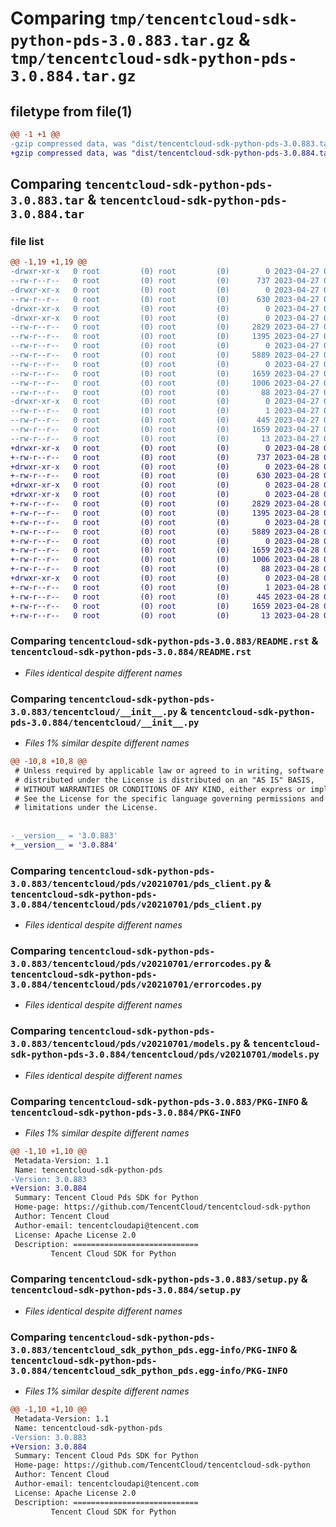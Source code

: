# Comparing `tmp/tencentcloud-sdk-python-pds-3.0.883.tar.gz` & `tmp/tencentcloud-sdk-python-pds-3.0.884.tar.gz`

## filetype from file(1)

```diff
@@ -1 +1 @@
-gzip compressed data, was "dist/tencentcloud-sdk-python-pds-3.0.883.tar", last modified: Thu Apr 27 00:42:33 2023, max compression
+gzip compressed data, was "dist/tencentcloud-sdk-python-pds-3.0.884.tar", last modified: Fri Apr 28 02:35:46 2023, max compression
```

## Comparing `tencentcloud-sdk-python-pds-3.0.883.tar` & `tencentcloud-sdk-python-pds-3.0.884.tar`

### file list

```diff
@@ -1,19 +1,19 @@
-drwxr-xr-x   0 root         (0) root         (0)        0 2023-04-27 00:42:33.000000 tencentcloud-sdk-python-pds-3.0.883/
--rw-r--r--   0 root         (0) root         (0)      737 2023-04-27 00:42:33.000000 tencentcloud-sdk-python-pds-3.0.883/README.rst
-drwxr-xr-x   0 root         (0) root         (0)        0 2023-04-27 00:42:33.000000 tencentcloud-sdk-python-pds-3.0.883/tencentcloud/
--rw-r--r--   0 root         (0) root         (0)      630 2023-04-27 00:42:33.000000 tencentcloud-sdk-python-pds-3.0.883/tencentcloud/__init__.py
-drwxr-xr-x   0 root         (0) root         (0)        0 2023-04-27 00:42:33.000000 tencentcloud-sdk-python-pds-3.0.883/tencentcloud/pds/
-drwxr-xr-x   0 root         (0) root         (0)        0 2023-04-27 00:42:33.000000 tencentcloud-sdk-python-pds-3.0.883/tencentcloud/pds/v20210701/
--rw-r--r--   0 root         (0) root         (0)     2829 2023-04-27 00:42:33.000000 tencentcloud-sdk-python-pds-3.0.883/tencentcloud/pds/v20210701/pds_client.py
--rw-r--r--   0 root         (0) root         (0)     1395 2023-04-27 00:42:33.000000 tencentcloud-sdk-python-pds-3.0.883/tencentcloud/pds/v20210701/errorcodes.py
--rw-r--r--   0 root         (0) root         (0)        0 2023-04-27 00:42:33.000000 tencentcloud-sdk-python-pds-3.0.883/tencentcloud/pds/v20210701/__init__.py
--rw-r--r--   0 root         (0) root         (0)     5889 2023-04-27 00:42:33.000000 tencentcloud-sdk-python-pds-3.0.883/tencentcloud/pds/v20210701/models.py
--rw-r--r--   0 root         (0) root         (0)        0 2023-04-27 00:42:33.000000 tencentcloud-sdk-python-pds-3.0.883/tencentcloud/pds/__init__.py
--rw-r--r--   0 root         (0) root         (0)     1659 2023-04-27 00:42:33.000000 tencentcloud-sdk-python-pds-3.0.883/PKG-INFO
--rw-r--r--   0 root         (0) root         (0)     1006 2023-04-27 00:42:33.000000 tencentcloud-sdk-python-pds-3.0.883/setup.py
--rw-r--r--   0 root         (0) root         (0)       88 2023-04-27 00:42:33.000000 tencentcloud-sdk-python-pds-3.0.883/setup.cfg
-drwxr-xr-x   0 root         (0) root         (0)        0 2023-04-27 00:42:33.000000 tencentcloud-sdk-python-pds-3.0.883/tencentcloud_sdk_python_pds.egg-info/
--rw-r--r--   0 root         (0) root         (0)        1 2023-04-27 00:42:33.000000 tencentcloud-sdk-python-pds-3.0.883/tencentcloud_sdk_python_pds.egg-info/dependency_links.txt
--rw-r--r--   0 root         (0) root         (0)      445 2023-04-27 00:42:33.000000 tencentcloud-sdk-python-pds-3.0.883/tencentcloud_sdk_python_pds.egg-info/SOURCES.txt
--rw-r--r--   0 root         (0) root         (0)     1659 2023-04-27 00:42:33.000000 tencentcloud-sdk-python-pds-3.0.883/tencentcloud_sdk_python_pds.egg-info/PKG-INFO
--rw-r--r--   0 root         (0) root         (0)       13 2023-04-27 00:42:33.000000 tencentcloud-sdk-python-pds-3.0.883/tencentcloud_sdk_python_pds.egg-info/top_level.txt
+drwxr-xr-x   0 root         (0) root         (0)        0 2023-04-28 02:35:46.000000 tencentcloud-sdk-python-pds-3.0.884/
+-rw-r--r--   0 root         (0) root         (0)      737 2023-04-28 02:35:46.000000 tencentcloud-sdk-python-pds-3.0.884/README.rst
+drwxr-xr-x   0 root         (0) root         (0)        0 2023-04-28 02:35:46.000000 tencentcloud-sdk-python-pds-3.0.884/tencentcloud/
+-rw-r--r--   0 root         (0) root         (0)      630 2023-04-28 02:35:46.000000 tencentcloud-sdk-python-pds-3.0.884/tencentcloud/__init__.py
+drwxr-xr-x   0 root         (0) root         (0)        0 2023-04-28 02:35:46.000000 tencentcloud-sdk-python-pds-3.0.884/tencentcloud/pds/
+drwxr-xr-x   0 root         (0) root         (0)        0 2023-04-28 02:35:46.000000 tencentcloud-sdk-python-pds-3.0.884/tencentcloud/pds/v20210701/
+-rw-r--r--   0 root         (0) root         (0)     2829 2023-04-28 02:35:46.000000 tencentcloud-sdk-python-pds-3.0.884/tencentcloud/pds/v20210701/pds_client.py
+-rw-r--r--   0 root         (0) root         (0)     1395 2023-04-28 02:35:46.000000 tencentcloud-sdk-python-pds-3.0.884/tencentcloud/pds/v20210701/errorcodes.py
+-rw-r--r--   0 root         (0) root         (0)        0 2023-04-28 02:35:46.000000 tencentcloud-sdk-python-pds-3.0.884/tencentcloud/pds/v20210701/__init__.py
+-rw-r--r--   0 root         (0) root         (0)     5889 2023-04-28 02:35:46.000000 tencentcloud-sdk-python-pds-3.0.884/tencentcloud/pds/v20210701/models.py
+-rw-r--r--   0 root         (0) root         (0)        0 2023-04-28 02:35:46.000000 tencentcloud-sdk-python-pds-3.0.884/tencentcloud/pds/__init__.py
+-rw-r--r--   0 root         (0) root         (0)     1659 2023-04-28 02:35:46.000000 tencentcloud-sdk-python-pds-3.0.884/PKG-INFO
+-rw-r--r--   0 root         (0) root         (0)     1006 2023-04-28 02:35:46.000000 tencentcloud-sdk-python-pds-3.0.884/setup.py
+-rw-r--r--   0 root         (0) root         (0)       88 2023-04-28 02:35:46.000000 tencentcloud-sdk-python-pds-3.0.884/setup.cfg
+drwxr-xr-x   0 root         (0) root         (0)        0 2023-04-28 02:35:46.000000 tencentcloud-sdk-python-pds-3.0.884/tencentcloud_sdk_python_pds.egg-info/
+-rw-r--r--   0 root         (0) root         (0)        1 2023-04-28 02:35:46.000000 tencentcloud-sdk-python-pds-3.0.884/tencentcloud_sdk_python_pds.egg-info/dependency_links.txt
+-rw-r--r--   0 root         (0) root         (0)      445 2023-04-28 02:35:46.000000 tencentcloud-sdk-python-pds-3.0.884/tencentcloud_sdk_python_pds.egg-info/SOURCES.txt
+-rw-r--r--   0 root         (0) root         (0)     1659 2023-04-28 02:35:46.000000 tencentcloud-sdk-python-pds-3.0.884/tencentcloud_sdk_python_pds.egg-info/PKG-INFO
+-rw-r--r--   0 root         (0) root         (0)       13 2023-04-28 02:35:46.000000 tencentcloud-sdk-python-pds-3.0.884/tencentcloud_sdk_python_pds.egg-info/top_level.txt
```

### Comparing `tencentcloud-sdk-python-pds-3.0.883/README.rst` & `tencentcloud-sdk-python-pds-3.0.884/README.rst`

 * *Files identical despite different names*

### Comparing `tencentcloud-sdk-python-pds-3.0.883/tencentcloud/__init__.py` & `tencentcloud-sdk-python-pds-3.0.884/tencentcloud/__init__.py`

 * *Files 1% similar despite different names*

```diff
@@ -10,8 +10,8 @@
 # Unless required by applicable law or agreed to in writing, software
 # distributed under the License is distributed on an "AS IS" BASIS,
 # WITHOUT WARRANTIES OR CONDITIONS OF ANY KIND, either express or implied.
 # See the License for the specific language governing permissions and
 # limitations under the License.
 
 
-__version__ = '3.0.883'
+__version__ = '3.0.884'
```

### Comparing `tencentcloud-sdk-python-pds-3.0.883/tencentcloud/pds/v20210701/pds_client.py` & `tencentcloud-sdk-python-pds-3.0.884/tencentcloud/pds/v20210701/pds_client.py`

 * *Files identical despite different names*

### Comparing `tencentcloud-sdk-python-pds-3.0.883/tencentcloud/pds/v20210701/errorcodes.py` & `tencentcloud-sdk-python-pds-3.0.884/tencentcloud/pds/v20210701/errorcodes.py`

 * *Files identical despite different names*

### Comparing `tencentcloud-sdk-python-pds-3.0.883/tencentcloud/pds/v20210701/models.py` & `tencentcloud-sdk-python-pds-3.0.884/tencentcloud/pds/v20210701/models.py`

 * *Files identical despite different names*

### Comparing `tencentcloud-sdk-python-pds-3.0.883/PKG-INFO` & `tencentcloud-sdk-python-pds-3.0.884/PKG-INFO`

 * *Files 1% similar despite different names*

```diff
@@ -1,10 +1,10 @@
 Metadata-Version: 1.1
 Name: tencentcloud-sdk-python-pds
-Version: 3.0.883
+Version: 3.0.884
 Summary: Tencent Cloud Pds SDK for Python
 Home-page: https://github.com/TencentCloud/tencentcloud-sdk-python
 Author: Tencent Cloud
 Author-email: tencentcloudapi@tencent.com
 License: Apache License 2.0
 Description: ============================
         Tencent Cloud SDK for Python
```

### Comparing `tencentcloud-sdk-python-pds-3.0.883/setup.py` & `tencentcloud-sdk-python-pds-3.0.884/setup.py`

 * *Files identical despite different names*

### Comparing `tencentcloud-sdk-python-pds-3.0.883/tencentcloud_sdk_python_pds.egg-info/PKG-INFO` & `tencentcloud-sdk-python-pds-3.0.884/tencentcloud_sdk_python_pds.egg-info/PKG-INFO`

 * *Files 1% similar despite different names*

```diff
@@ -1,10 +1,10 @@
 Metadata-Version: 1.1
 Name: tencentcloud-sdk-python-pds
-Version: 3.0.883
+Version: 3.0.884
 Summary: Tencent Cloud Pds SDK for Python
 Home-page: https://github.com/TencentCloud/tencentcloud-sdk-python
 Author: Tencent Cloud
 Author-email: tencentcloudapi@tencent.com
 License: Apache License 2.0
 Description: ============================
         Tencent Cloud SDK for Python
```

